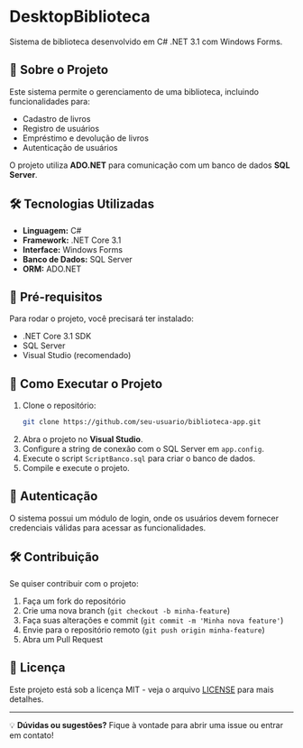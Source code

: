 # DesktopBiblioteca

Sistema de biblioteca desenvolvido em C# .NET 3.1 com Windows Forms.

## 📌 Sobre o Projeto

Este sistema permite o gerenciamento de uma biblioteca, incluindo funcionalidades para:
- Cadastro de livros
- Registro de usuários
- Empréstimo e devolução de livros
- Autenticação de usuários

O projeto utiliza **ADO.NET** para comunicação com um banco de dados **SQL Server**.

## 🛠️ Tecnologias Utilizadas

- **Linguagem:** C#
- **Framework:** .NET Core 3.1
- **Interface:** Windows Forms
- **Banco de Dados:** SQL Server
- **ORM:** ADO.NET

## 📌 Pré-requisitos

Para rodar o projeto, você precisará ter instalado:
- .NET Core 3.1 SDK
- SQL Server
- Visual Studio (recomendado)

## 🚀 Como Executar o Projeto

1. Clone o repositório:
   ```sh
   git clone https://github.com/seu-usuario/biblioteca-app.git
   ```
2. Abra o projeto no **Visual Studio**.
3. Configure a string de conexão com o SQL Server em `app.config`.
4. Execute o script `ScriptBanco.sql` para criar o banco de dados.
5. Compile e execute o projeto.

## 🔐 Autenticação

O sistema possui um módulo de login, onde os usuários devem fornecer credenciais válidas para acessar as funcionalidades.

## 🛠️ Contribuição

Se quiser contribuir com o projeto:
1. Faça um fork do repositório
2. Crie uma nova branch (`git checkout -b minha-feature`)
3. Faça suas alterações e commit (`git commit -m 'Minha nova feature'`)
4. Envie para o repositório remoto (`git push origin minha-feature`)
5. Abra um Pull Request

## 📄 Licença

Este projeto está sob a licença MIT - veja o arquivo [LICENSE](LICENSE) para mais detalhes.

---

💡 **Dúvidas ou sugestões?** Fique à vontade para abrir uma issue ou entrar em contato!

